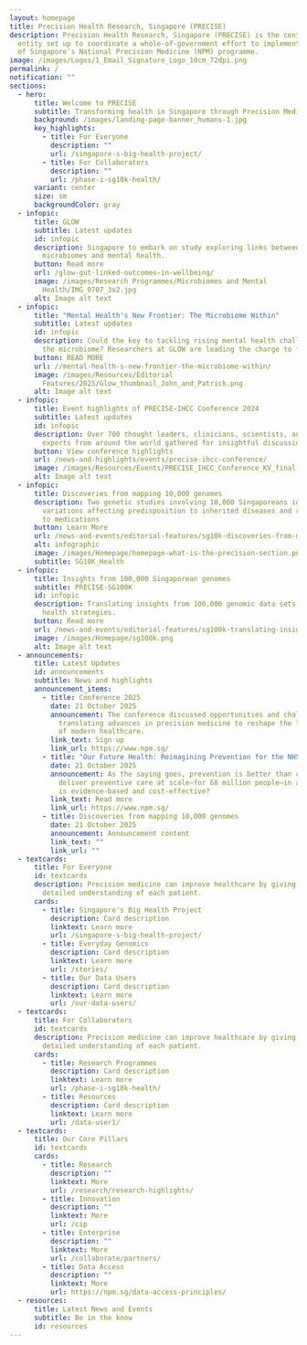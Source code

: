 ```yaml
---
layout: homepage
title: Precision Health Research, Singapore (PRECISE)
description: Precision Health Research, Singapore (PRECISE) is the central
  entity set up to coordinate a whole-of-government effort to implement Phase 2
  of Singapore’s National Precision Medicine (NPM) programme.
image: /images/Logos/1_Email_Signature_Logo_10cm_72dpi.png
permalink: /
notification: ""
sections:
  - hero:
      title: Welcome to PRECISE
      subtitle: Transforming health in Singapore through Precision Medicine
      background: /images/landing-page-banner_humans-1.jpg
      key_highlights:
        - title: For Everyone
          description: ""
          url: /singapore-s-big-health-project/
        - title: For Collaborators
          description: ""
          url: /phase-i-sg10k-health/
      variant: center
      size: sm
      backgroundColor: gray
  - infopic:
      title: GLOW
      subtitle: Latest updates
      id: infopic
      description: Singapore to embark on study exploring links between Asian gut
        microbiomes and mental health.
      button: Read more
      url: /glow-gut-linked-outcomes-in-wellbeing/
      image: /images/Research Programmes/Microbiomes and Mental
        Health/IMG_0707_3x2.jpg
      alt: Image alt text
  - infopic:
      title: "Mental Health's New Frontier: The Microbiome Within"
      subtitle: Latest updates
      id: infopic
      description: Could the key to tackling rising mental health challenges lie in
        the microbiome? Researchers at GLOW are leading the charge to find out.
      button: READ MORE
      url: //mental-health-s-new-frontier-the-microbiome-within/
      image: /images/Resources/Editorial
        Features/2025/Glow_thumbnail_John_and_Patrick.png
      alt: Image alt text
  - infopic:
      title: Event highlights of PRECISE-IHCC Conference 2024
      subtitle: Latest updates
      id: infopic
      description: Over 700 thought leaders, clinicians, scientists, and industry
        experts from around the world gathered for insightful discussions.
      button: View conference highlights
      url: /news-and-highlights/events/precise-ihcc-conference/
      image: /images/Resources/Events/PRECISE_IHCC_Conference_KV_final.jpg
      alt: Image alt text
  - infopic:
      title: Discoveries from mapping 10,000 genomes
      description: Two genetic studies involving 10,000 Singaporeans identify
        variations affecting predisposition to inherited diseases and response
        to medications
      button: Learn More
      url: /news-and-events/editorial-features/sg10k-discoveries-from-mapping-10000-genomes/
      alt: infographic
      image: /images/Homepage/homepage-what-is-the-precision-section.png
      subtitle: SG10K_Health
  - infopic:
      title: Insights from 100,000 Singaporean genomes
      subtitle: PRECISE-SG100K
      id: infopic
      description: Translating insights from 100,000 genomic data sets into improved
        health strategies.
      button: Read more
      url: /news-and-events/editorial-features/sg100k-translating-insights-from-100000-genomic-data-sets/
      image: /images/Homepage/sg100k.png
      alt: Image alt text
  - announcements:
      title: Latest Updates
      id: announcements
      subtitle: News and highlights
      announcement_items:
        - title: Conference 2025
          date: 21 October 2025
          announcement: The conference discussed opportunities and challenges in
            translating advances in precision medicine to reshape the landscape
            of modern healthcare.
          link_text: Sign up
          link_url: https://www.npm.sg/
        - title: "Our Future Health: Reimagining Prevention for the NHS"
          date: 21 October 2025
          announcement: As the saying goes, prevention is better than cure. But how do you
            deliver preventive care at scale—for 68 million people—in a way that
            is evidence-based and cost-effective?
          link_text: Read more
          link_url: https://www.npm.sg/
        - title: Discoveries from mapping 10,000 genomes
          date: 21 October 2025
          announcement: Announcement content
          link_text: ""
          link_url: ""
  - textcards:
      title: For Everyone
      id: textcards
      description: Precision medicine can improve healthcare by giving doctors a more
        detailed understanding of each patient.
      cards:
        - title: Singapore's Big Health Project
          description: Card description
          linktext: Learn more
          url: /singapore-s-big-health-project/
        - title: Everyday Genomics
          description: Card description
          linktext: Learn more
          url: /stories/
        - title: Our Data Users
          description: Card description
          linktext: Learn more
          url: /our-data-users/
  - textcards:
      title: For Collaborators
      id: textcards
      description: Precision medicine can improve healthcare by giving doctors a more
        detailed understanding of each patient.
      cards:
        - title: Research Programmes
          description: Card description
          linktext: Learn more
          url: /phase-i-sg10k-health/
        - title: Resources
          description: Card description
          linktext: Learn more
          url: /data-user1/
  - textcards:
      title: Our Core Pillars
      id: textcards
      cards:
        - title: Research
          description: ""
          linktext: More
          url: /research/research-highlights/
        - title: Innovation
          description: ""
          linktext: More
          url: /cip
        - title: Enterprise
          description: ""
          linktext: More
          url: /collaborate/partners/
        - title: Data Access
          description: ""
          linktext: More
          url: https://npm.sg/data-access-principles/
  - resources:
      title: Latest News and Events
      subtitle: Be in the know
      id: resources
---
```


